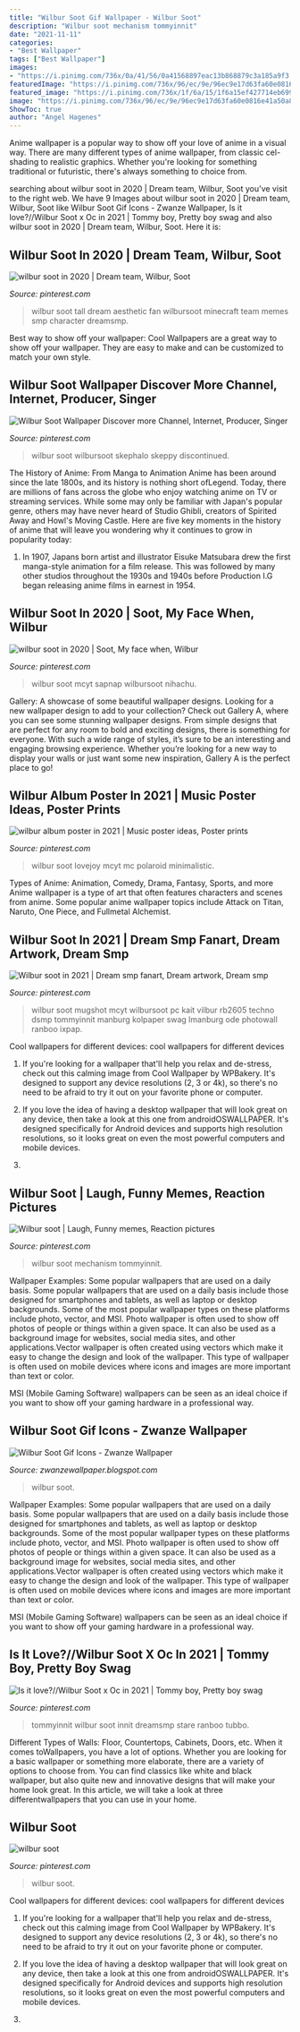 ```yaml
---
title: "Wilbur Soot Gif Wallpaper - Wilbur Soot"
description: "Wilbur soot mechanism tommyinnit"
date: "2021-11-11"
categories:
- "Best Wallpaper"
tags: ["Best Wallpaper"]
images:
- "https://i.pinimg.com/736x/0a/41/56/0a41568897eac13b868879c3a185a9f3.jpg"
featuredImage: "https://i.pinimg.com/736x/96/ec/9e/96ec9e17d63fa60e0816e41a50a83a44.jpg"
featured_image: "https://i.pinimg.com/736x/1f/6a/15/1f6a15ef427714eb699c52abab7212fb.jpg"
image: "https://i.pinimg.com/736x/96/ec/9e/96ec9e17d63fa60e0816e41a50a83a44.jpg"
ShowToc: true
author: "Angel Hagenes"
---
```



Anime wallpaper is a popular way to show off your love of anime in a visual way. There are many different types of anime wallpaper, from classic cel-shading to realistic graphics. Whether you're looking for something traditional or futuristic, there's always something to choice from.

	

		
searching about wilbur soot in 2020 | Dream team, Wilbur, Soot you've visit to the right web. We have 9 Images about wilbur soot in 2020 | Dream team, Wilbur, Soot like Wilbur Soot Gif Icons - Zwanze Wallpaper, Is it love?//Wilbur Soot x Oc in 2021 | Tommy boy, Pretty boy swag and also wilbur soot in 2020 | Dream team, Wilbur, Soot. Here it is:
		
    
## Wilbur Soot In 2020 | Dream Team, Wilbur, Soot

<img loading=lazy src="https://i.pinimg.com/736x/90/3a/34/903a340be721d203abc11125213d36d9.jpg" onerror="this.onerror=null;this.src='https://tse1.mm.bing.net/th?id=OIP.noRfkdGXv5Ch0nErizeF2gHaIc&amp;pid=15.1';" alt="wilbur soot in 2020 | Dream team, Wilbur, Soot">

_Source: pinterest.com_

>wilbur soot tall dream aesthetic fan wilbursoot minecraft team memes smp character dreamsmp. 

	

Best way to show off your wallpaper:
Cool Wallpapers are a great way to show off your wallpaper. They are easy to make and can be customized to match your own style.

    
## Wilbur Soot Wallpaper Discover More Channel, Internet, Producer, Singer

<img loading=lazy src="https://i.pinimg.com/736x/a0/29/a4/a029a4a2323d31402bef14ad8e7cac2a.jpg" onerror="this.onerror=null;this.src='https://tse4.mm.bing.net/th?id=OIP.o2ejZPoRbxxErgrRX29ciAHaHa&amp;pid=15.1';" alt="Wilbur Soot Wallpaper Discover more Channel, Internet, Producer, Singer">

_Source: pinterest.com_

>wilbur soot wilbursoot skephalo skeppy discontinued. 

	

The History of Anime: From Manga to Animation
Anime has been around since the late 1800s, and its history is nothing short ofLegend. Today, there are millions of fans across the globe who enjoy watching anime on TV or streaming services. While some may only be familiar with Japan's popular genre, others may have never heard of Studio Ghibli, creators of Spirited Away and Howl's Moving Castle. Here are five key moments in the history of anime that will leave you wondering why it continues to grow in popularity today:
1) In 1907, Japans born artist and illustrator Eisuke Matsubara drew the first manga-style animation for a film release. This was followed by many other studios throughout the 1930s and 1940s before Production I.G began releasing anime films in earnest in 1954.

    
## Wilbur Soot In 2020 | Soot, My Face When, Wilbur

<img loading=lazy src="https://i.pinimg.com/736x/eb/47/a1/eb47a144e958f691e373650963413689.jpg" onerror="this.onerror=null;this.src='https://tse2.mm.bing.net/th?id=OIP.vC9v3rfg804-jgeJN37swgHaJ4&amp;pid=15.1';" alt="wilbur soot in 2020 | Soot, My face when, Wilbur">

_Source: pinterest.com_

>wilbur soot mcyt sapnap wilbursoot nihachu. 

	

Gallery: A showcase of some beautiful wallpaper designs.
Looking for a new wallpaper design to add to your collection? Check out Gallery A, where you can see some stunning wallpaper designs. From simple designs that are perfect for any room to bold and exciting designs, there is something for everyone. With such a wide range of styles, it’s sure to be an interesting and engaging browsing experience. Whether you’re looking for a new way to display your walls or just want some new inspiration, Gallery A is the perfect place to go!





	
	
    
## Wilbur Album Poster In 2021 | Music Poster Ideas, Poster Prints

<img loading=lazy src="https://i.pinimg.com/736x/87/c4/b0/87c4b0e750035eda81bef77d3fd6df34.jpg" onerror="this.onerror=null;this.src='https://tse2.mm.bing.net/th?id=OIP.ivqQVsrCfg-UsZWt3Qcb6QHaKd&amp;pid=15.1';" alt="wilbur album poster in 2021 | Music poster ideas, Poster prints">

_Source: pinterest.com_

>wilbur soot lovejoy mcyt mc polaroid minimalistic. 

	

Types of Anime: Animation, Comedy, Drama, Fantasy, Sports, and more
Anime wallpaper is a type of art that often features characters and scenes from anime. Some popular anime wallpaper topics include Attack on Titan, Naruto, One Piece, and Fullmetal Alchemist.

    
## Wilbur Soot In 2021 | Dream Smp Fanart, Dream Artwork, Dream Smp

<img loading=lazy src="https://i.pinimg.com/736x/25/68/10/256810c7ce336f0770a5b8c812b150a3.jpg" onerror="this.onerror=null;this.src='https://tse3.mm.bing.net/th?id=OIP.5843IXHhT_Z8xn9HS2j3eQHaJv&amp;pid=15.1';" alt="Wilbur soot in 2021 | Dream smp fanart, Dream artwork, Dream smp">

_Source: pinterest.com_

>wilbur soot mugshot mcyt wilbursoot pc kait vilbur rb2605 techno dsmp tommyinnit manburg kolpaper swag lmanburg ode photowall ranboo ixpap. 

	

Cool wallpapers for different devices:
cool wallpapers for different devices 

1. If you're looking for a wallpaper that'll help you relax and de-stress, check out this calming image from Cool Wallpaper by WPBakery. It's designed to support any device resolutions (2, 3 or 4k), so there's no need to be afraid to try it out on your favorite phone or computer.

2. If you love the idea of having a desktop wallpaper that will look great on any device, then take a look at this one from androidOSWALLPAPER. It's designed specifically for Android devices and supports high resolution resolutions, so it looks great on even the most powerful computers and mobile devices.

3.

    
## Wilbur Soot | Laugh, Funny Memes, Reaction Pictures

<img loading=lazy src="https://i.pinimg.com/736x/0a/41/56/0a41568897eac13b868879c3a185a9f3.jpg" onerror="this.onerror=null;this.src='https://tse4.mm.bing.net/th?id=OIP.thXcE0WE9NfHvZG4ARhM1gHaJ3&amp;pid=15.1';" alt="Wilbur soot | Laugh, Funny memes, Reaction pictures">

_Source: pinterest.com_

>wilbur soot mechanism tommyinnit. 

	

Wallpaper Examples: Some popular wallpapers that are used on a daily basis.
Some popular wallpapers that are used on a daily basis include those designed for smartphones and tablets, as well as laptop or desktop backgrounds. Some of the most popular wallpaper types on these platforms include photo, vector, and MSI. 
Photo wallpaper is often used to show off photos of people or things within a given space. It can also be used as a background image for websites, social media sites, and other applications.Vector wallpaper is often created using vectors which make it easy to change the design and look of the wallpaper. This type of wallpaper is often used on mobile devices where icons and images are more important than text or color. 

MSI (Mobile Gaming Software) wallpapers can be seen as an ideal choice if you want to show off your gaming hardware in a professional way.

    
## Wilbur Soot Gif Icons - Zwanze Wallpaper

<img loading=lazy src="https://thumbs.gfycat.com/GoodnaturedEasyDromedary-max-1mb.gif" onerror="this.onerror=null;this.src='https://tse3.mm.bing.net/th?id=OIP.WUCC63SKMXGuZjVZBi_XJAAAAA&amp;pid=15.1';" alt="Wilbur Soot Gif Icons - Zwanze Wallpaper">

_Source: zwanzewallpaper.blogspot.com_

>wilbur soot. 

	

Wallpaper Examples: Some popular wallpapers that are used on a daily basis.
Some popular wallpapers that are used on a daily basis include those designed for smartphones and tablets, as well as laptop or desktop backgrounds. Some of the most popular wallpaper types on these platforms include photo, vector, and MSI. 
Photo wallpaper is often used to show off photos of people or things within a given space. It can also be used as a background image for websites, social media sites, and other applications.Vector wallpaper is often created using vectors which make it easy to change the design and look of the wallpaper. This type of wallpaper is often used on mobile devices where icons and images are more important than text or color. 

MSI (Mobile Gaming Software) wallpapers can be seen as an ideal choice if you want to show off your gaming hardware in a professional way.

    
## Is It Love?//Wilbur Soot X Oc In 2021 | Tommy Boy, Pretty Boy Swag

<img loading=lazy src="https://i.pinimg.com/736x/96/ec/9e/96ec9e17d63fa60e0816e41a50a83a44.jpg" onerror="this.onerror=null;this.src='https://tse2.mm.bing.net/th?id=OIP.UlpkxjurbFlSLn_ZD0LbVwHaEH&amp;pid=15.1';" alt="Is it love?//Wilbur Soot x Oc in 2021 | Tommy boy, Pretty boy swag">

_Source: pinterest.com_

>tommyinnit wilbur soot innit dreamsmp stare ranboo tubbo. 

	

Different Types of Walls: Floor, Countertops, Cabinets, Doors, etc.
When it comes toWallpapers, you have a lot of options. Whether you are looking for a basic wallpaper or something more elaborate, there are a variety of options to choose from. You can find classics like white and black wallpaper, but also quite new and innovative designs that will make your home look great. In this article, we will take a look at three differentwallpapers that you can use in your home.

    
## Wilbur Soot

<img loading=lazy src="https://i.pinimg.com/736x/1f/6a/15/1f6a15ef427714eb699c52abab7212fb.jpg" onerror="this.onerror=null;this.src='https://tse3.mm.bing.net/th?id=OIP.aI2kxkfR2mhfL4yG7YAiLwHaHa&amp;pid=15.1';" alt="wilbur soot">

_Source: pinterest.com_

>wilbur soot. 

	

Cool wallpapers for different devices:
cool wallpapers for different devices 

1. If you're looking for a wallpaper that'll help you relax and de-stress, check out this calming image from Cool Wallpaper by WPBakery. It's designed to support any device resolutions (2, 3 or 4k), so there's no need to be afraid to try it out on your favorite phone or computer.

2. If you love the idea of having a desktop wallpaper that will look great on any device, then take a look at this one from androidOSWALLPAPER. It's designed specifically for Android devices and supports high resolution resolutions, so it looks great on even the most powerful computers and mobile devices.

3.

